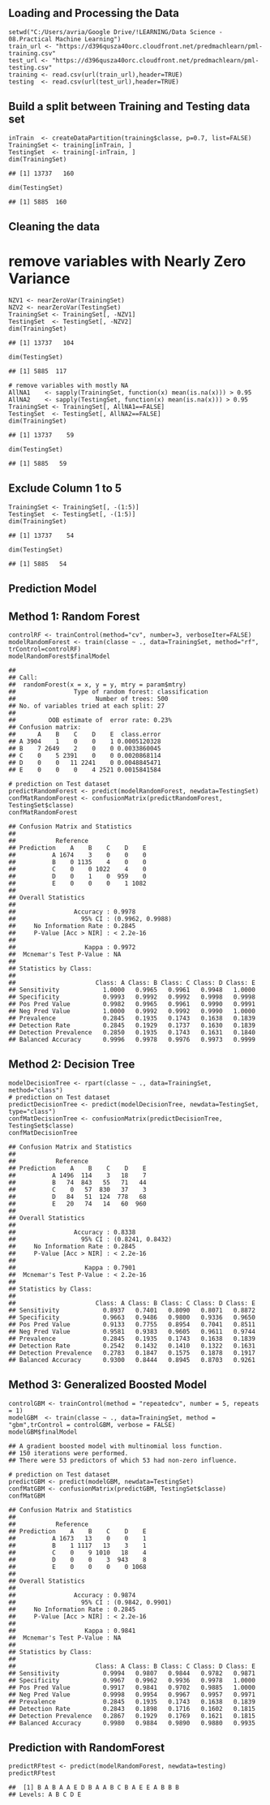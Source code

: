 Loading and Processing the Data
-------------------------------

    setwd("C:/Users/avria/Google Drive/!LEARNING/Data Science - 08.Practical Machine Learning")
    train_url <- "https://d396qusza40orc.cloudfront.net/predmachlearn/pml-training.csv"
    test_url <- "https://d396qusza40orc.cloudfront.net/predmachlearn/pml-testing.csv"
    training <- read.csv(url(train_url),header=TRUE)
    testing  <- read.csv(url(test_url),header=TRUE)

Build a split between Training and Testing data set
---------------------------------------------------

    inTrain  <- createDataPartition(training$classe, p=0.7, list=FALSE)
    TrainingSet <- training[inTrain, ]
    TestingSet  <- training[-inTrain, ]
    dim(TrainingSet)

    ## [1] 13737   160

    dim(TestingSet)

    ## [1] 5885  160

Cleaning the data
-----------------

remove variables with Nearly Zero Variance
==========================================

    NZV1 <- nearZeroVar(TrainingSet)
    NZV2 <- nearZeroVar(TestingSet)
    TrainingSet <- TrainingSet[, -NZV1]
    TestingSet  <- TestingSet[, -NZV2]
    dim(TrainingSet)

    ## [1] 13737   104

    dim(TestingSet)

    ## [1] 5885  117

    # remove variables with mostly NA
    AllNA1    <- sapply(TrainingSet, function(x) mean(is.na(x))) > 0.95
    AllNA2    <- sapply(TestingSet, function(x) mean(is.na(x))) > 0.95
    TrainingSet <- TrainingSet[, AllNA1==FALSE]
    TestingSet  <- TestingSet[, AllNA2==FALSE]
    dim(TrainingSet)

    ## [1] 13737    59

    dim(TestingSet)

    ## [1] 5885   59

Exclude Column 1 to 5
---------------------

    TrainingSet <- TrainingSet[, -(1:5)]
    TestingSet  <- TestingSet[, -(1:5)]
    dim(TrainingSet)

    ## [1] 13737    54

    dim(TestingSet)

    ## [1] 5885   54

Prediction Model
----------------

Method 1: Random Forest
-----------------------

    controlRF <- trainControl(method="cv", number=3, verboseIter=FALSE)
    modelRandomForest <- train(classe ~ ., data=TrainingSet, method="rf", trControl=controlRF)
    modelRandomForest$finalModel

    ## 
    ## Call:
    ##  randomForest(x = x, y = y, mtry = param$mtry) 
    ##                Type of random forest: classification
    ##                      Number of trees: 500
    ## No. of variables tried at each split: 27
    ## 
    ##         OOB estimate of  error rate: 0.23%
    ## Confusion matrix:
    ##      A    B    C    D    E  class.error
    ## A 3904    1    0    0    1 0.0005120328
    ## B    7 2649    2    0    0 0.0033860045
    ## C    0    5 2391    0    0 0.0020868114
    ## D    0    0   11 2241    0 0.0048845471
    ## E    0    0    0    4 2521 0.0015841584

    # prediction on Test dataset
    predictRandomForest <- predict(modelRandomForest, newdata=TestingSet)
    confMatRandomForest <- confusionMatrix(predictRandomForest, TestingSet$classe)
    confMatRandomForest

    ## Confusion Matrix and Statistics
    ## 
    ##           Reference
    ## Prediction    A    B    C    D    E
    ##          A 1674    3    0    0    0
    ##          B    0 1135    4    0    0
    ##          C    0    0 1022    4    0
    ##          D    0    1    0  959    0
    ##          E    0    0    0    1 1082
    ## 
    ## Overall Statistics
    ##                                           
    ##                Accuracy : 0.9978          
    ##                  95% CI : (0.9962, 0.9988)
    ##     No Information Rate : 0.2845          
    ##     P-Value [Acc > NIR] : < 2.2e-16       
    ##                                           
    ##                   Kappa : 0.9972          
    ##  Mcnemar's Test P-Value : NA              
    ## 
    ## Statistics by Class:
    ## 
    ##                      Class: A Class: B Class: C Class: D Class: E
    ## Sensitivity            1.0000   0.9965   0.9961   0.9948   1.0000
    ## Specificity            0.9993   0.9992   0.9992   0.9998   0.9998
    ## Pos Pred Value         0.9982   0.9965   0.9961   0.9990   0.9991
    ## Neg Pred Value         1.0000   0.9992   0.9992   0.9990   1.0000
    ## Prevalence             0.2845   0.1935   0.1743   0.1638   0.1839
    ## Detection Rate         0.2845   0.1929   0.1737   0.1630   0.1839
    ## Detection Prevalence   0.2850   0.1935   0.1743   0.1631   0.1840
    ## Balanced Accuracy      0.9996   0.9978   0.9976   0.9973   0.9999

Method 2: Decision Tree
-----------------------

    modelDecisionTree <- rpart(classe ~ ., data=TrainingSet, method="class")
    # prediction on Test dataset
    predictDecisionTree <- predict(modelDecisionTree, newdata=TestingSet, type="class")
    confMatDecisionTree <- confusionMatrix(predictDecisionTree, TestingSet$classe)
    confMatDecisionTree

    ## Confusion Matrix and Statistics
    ## 
    ##           Reference
    ## Prediction    A    B    C    D    E
    ##          A 1496  114    3   18    7
    ##          B   74  843   55   71   44
    ##          C    0   57  830   37    3
    ##          D   84   51  124  778   68
    ##          E   20   74   14   60  960
    ## 
    ## Overall Statistics
    ##                                           
    ##                Accuracy : 0.8338          
    ##                  95% CI : (0.8241, 0.8432)
    ##     No Information Rate : 0.2845          
    ##     P-Value [Acc > NIR] : < 2.2e-16       
    ##                                           
    ##                   Kappa : 0.7901          
    ##  Mcnemar's Test P-Value : < 2.2e-16       
    ## 
    ## Statistics by Class:
    ## 
    ##                      Class: A Class: B Class: C Class: D Class: E
    ## Sensitivity            0.8937   0.7401   0.8090   0.8071   0.8872
    ## Specificity            0.9663   0.9486   0.9800   0.9336   0.9650
    ## Pos Pred Value         0.9133   0.7755   0.8954   0.7041   0.8511
    ## Neg Pred Value         0.9581   0.9383   0.9605   0.9611   0.9744
    ## Prevalence             0.2845   0.1935   0.1743   0.1638   0.1839
    ## Detection Rate         0.2542   0.1432   0.1410   0.1322   0.1631
    ## Detection Prevalence   0.2783   0.1847   0.1575   0.1878   0.1917
    ## Balanced Accuracy      0.9300   0.8444   0.8945   0.8703   0.9261

Method 3: Generalized Boosted Model
-----------------------------------

    controlGBM <- trainControl(method = "repeatedcv", number = 5, repeats = 1)
    modelGBM  <- train(classe ~ ., data=TrainingSet, method = "gbm",trControl = controlGBM, verbose = FALSE)
    modelGBM$finalModel

    ## A gradient boosted model with multinomial loss function.
    ## 150 iterations were performed.
    ## There were 53 predictors of which 53 had non-zero influence.

    # prediction on Test dataset
    predictGBM <- predict(modelGBM, newdata=TestingSet)
    confMatGBM <- confusionMatrix(predictGBM, TestingSet$classe)
    confMatGBM

    ## Confusion Matrix and Statistics
    ## 
    ##           Reference
    ## Prediction    A    B    C    D    E
    ##          A 1673   13    0    0    1
    ##          B    1 1117   13    3    1
    ##          C    0    9 1010   18    4
    ##          D    0    0    3  943    8
    ##          E    0    0    0    0 1068
    ## 
    ## Overall Statistics
    ##                                           
    ##                Accuracy : 0.9874          
    ##                  95% CI : (0.9842, 0.9901)
    ##     No Information Rate : 0.2845          
    ##     P-Value [Acc > NIR] : < 2.2e-16       
    ##                                           
    ##                   Kappa : 0.9841          
    ##  Mcnemar's Test P-Value : NA              
    ## 
    ## Statistics by Class:
    ## 
    ##                      Class: A Class: B Class: C Class: D Class: E
    ## Sensitivity            0.9994   0.9807   0.9844   0.9782   0.9871
    ## Specificity            0.9967   0.9962   0.9936   0.9978   1.0000
    ## Pos Pred Value         0.9917   0.9841   0.9702   0.9885   1.0000
    ## Neg Pred Value         0.9998   0.9954   0.9967   0.9957   0.9971
    ## Prevalence             0.2845   0.1935   0.1743   0.1638   0.1839
    ## Detection Rate         0.2843   0.1898   0.1716   0.1602   0.1815
    ## Detection Prevalence   0.2867   0.1929   0.1769   0.1621   0.1815
    ## Balanced Accuracy      0.9980   0.9884   0.9890   0.9880   0.9935

Prediction with RandomForest
----------------------------

    predictRFtest <- predict(modelRandomForest, newdata=testing)
    predictRFtest

    ##  [1] B A B A A E D B A A B C B A E E A B B B
    ## Levels: A B C D E
